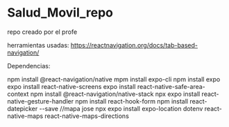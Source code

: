 # Salud_Movil_repo

repo creado por el profe

herramientas usadas: https://reactnavigation.org/docs/tab-based-navigation/

Dependencias:

npm install @react-navigation/native
mpm install expo-cli
npm install expo
expo install react-native-screens
expo install react-native-safe-area-context
npm install @react-navigation/native-stack
npx expo install react-native-gesture-handler
npm install react-hook-form
npm install react-datepicker --save
//mapa jose
npx expo install expo-location dotenv react-native-maps react-native-maps-directions
